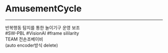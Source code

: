 # AmusementCycle  
-------
반복행동 탐지를 통한 놀이기구 운영 보조  
#SW-PBL #VisionAI #frame sililarity   
TEAM 전손조베이비  
(auto encoder방식 delete)

